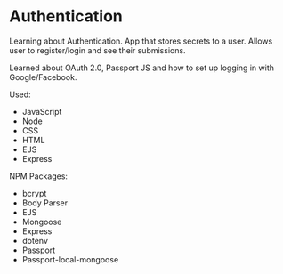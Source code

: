 # Authentication

Learning about Authentication. App that stores secrets to a user. Allows user to register/login and see their submissions.

Learned about OAuth 2.0, Passport JS and how to set up logging in with Google/Facebook.

Used:

- JavaScript
- Node
- CSS
- HTML
- EJS
- Express

NPM Packages:

- bcrypt
- Body Parser
- EJS
- Mongoose
- Express
- dotenv
- Passport 
- Passport-local-mongoose


